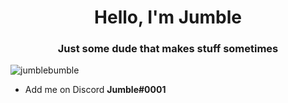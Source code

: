 <h1 align="center">Hello, I'm Jumble</h1>
<h3 align="center">Just some dude that makes stuff sometimes</h3>

<p align="left"> <img src="https://komarev.com/ghpvc/?username=jumblebumble&label=Profile%20views&color=0e75b6&style=flat" alt="jumblebumble" /> </p>

- Add me on Discord **Jumble#0001**

